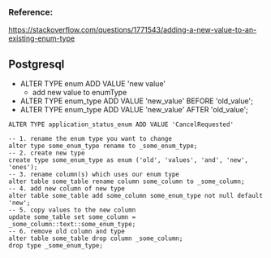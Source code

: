 ### Reference:
https://stackoverflow.com/questions/1771543/adding-a-new-value-to-an-existing-enum-type <br />

## Postgresql
* ALTER TYPE enum ADD VALUE 'new value'
  * add new value to enumType
* ALTER TYPE enum_type ADD VALUE 'new_value' BEFORE 'old_value';
* ALTER TYPE enum_type ADD VALUE 'new_value' AFTER 'old_value';
```postgresql
ALTER TYPE application_status_enum ADD VALUE 'CancelRequested'
```

```postgresql
-- 1. rename the enum type you want to change
alter type some_enum_type rename to _some_enum_type;
-- 2. create new type
create type some_enum_type as enum ('old', 'values', 'and', 'new', 'ones');
-- 3. rename column(s) which uses our enum type
alter table some_table rename column some_column to _some_column;
-- 4. add new column of new type
alter table some_table add some_column some_enum_type not null default 'new';
-- 5. copy values to the new column
update some_table set some_column = _some_column::text::some_enum_type;
-- 6. remove old column and type
alter table some_table drop column _some_column;
drop type _some_enum_type;
```
